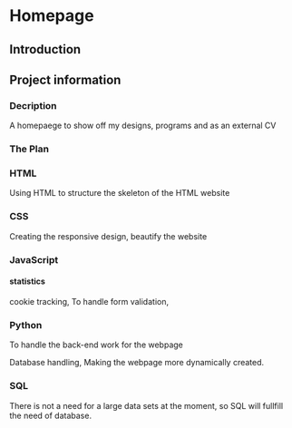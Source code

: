 # Homepage

## Introduction

## Project information

### Decription
A homepaege to show off my designs, programs and as an external CV

### The Plan

### HTML
Using HTML to structure the skeleton of the HTML website

### CSS
Creating the responsive design, beautify the website

### JavaScript
#### statistics

cookie tracking, 
To handle form validation,

### Python
To handle the back-end work for the webpage

Database handling,
Making the webpage more dynamically created. 

### SQL
There is not a need for a large data sets at the moment, so SQL will fullfill the need of database.
